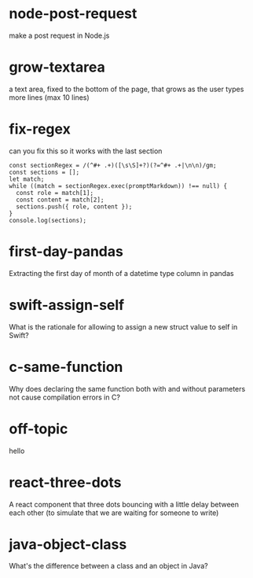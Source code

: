 # node-post-request

make a post request in Node.js

# grow-textarea

a text area, fixed to the bottom of the page, that grows as the user types more lines (max 10 lines)

# fix-regex

can you fix this so it works with the last section

```
const sectionRegex = /(^#+ .+)([\s\S]+?)(?=^#+ .+|\n\n)/gm;
const sections = [];
let match;
while ((match = sectionRegex.exec(promptMarkdown)) !== null) {
  const role = match[1];
  const content = match[2];
  sections.push({ role, content });
}
console.log(sections);
```

# first-day-pandas

Extracting the first day of month of a datetime type column in pandas

# swift-assign-self

What is the rationale for allowing to assign a new struct value to self in Swift?

# c-same-function

Why does declaring the same function both with and without parameters not cause compilation errors in C?

# off-topic

hello

# react-three-dots

A react component that three dots bouncing with a little delay between each other (to simulate that we are waiting for someone to write)

# java-object-class

What's the difference between a class and an object in Java?
